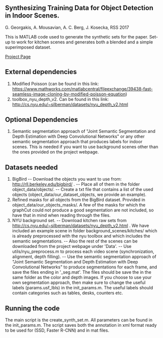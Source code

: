 ## Synthesizing Training Data for Object Detection in Indoor Scenes.
G. Georgakis, A. Mousavian, A. C. Berg, J. Kosecka, RSS 2017

This is MATLAB code used to generate the synthetic sets for the paper. Set-up to work for kitchen scenes and generates both a blended and a simple superimposed dataset.

[Project Page](https://cs.gmu.edu/~robot/synthesizing.html)

External dependencies
----------------------
1) Modified Poisson (can be found in this link: https://www.mathworks.com/matlabcentral/fileexchange/39438-fast-seamless-image-cloning-by-modified-poisson-equation)
2) toolbox_nyu_depth_v2. Can be found in this link: http://cs.nyu.edu/~silberman/datasets/nyu_depth_v2.html

Optional Dependencies
--------------------
1) Semantic segmentation approach of "Joint Semantic Segmentation and Depth Estimation with Deep Convolutional Networks" or any other semantic segmentation approach that produces labels for indoor scenes. This is needed if you want to use background scenes other than the ones provided on the project webpage.  

Datasets needed
----------------
1) BigBird
-- Download the objects you want to use from: http://rll.berkeley.edu/bigbird/ .
-- Place all of them in the folder object_data/objects/.
-- Create a txt file that contains a list of the used objects (object_data/our_dataset_objects, we provide an example).
2) Refined masks for all objects from the BigBird dataset. Provided in object_data/our_objects_masks/. A few of the masks for which the graphCut could not produce a good segmentation are not included, so have that in mind when reading through the files.
3) NYU background set. 
	-- Download kitchen raw sets from http://cs.nyu.edu/~silberman/datasets/nyu_depth_v2.html . We have included an example scene in folder background_scenes/kitches/ which is already preprocessed with the nyu toolbox and which includes the semantic segmentations. 
	-- Also the rest of the scenes can be downloaded from the project webpage under 'Data'.
	-- Use utils/nyu_preprocess.m to process each video scene (synchronization, alignment, depth filling).
	-- Use the semantic segmentation approach of "Joint Semantic Segmentation and Depth Estimation with Deep Convolutional Networks" to produce 	  segmentations for each frame, and save the files ending in '_seg.mat'. The files should be save the in the same folder as the color and depth images. If you choose to use your own segmentation approach, then make sure to change the useful labels (params.usf_lbls) in the init_params.m. The useful labels should contain categories such as tables, desks, counters etc.

Running the code
-----------------
The main script is the create_synth_set.m. 
All parameters can be found in the init_params.m. 
The script saves both the annotation in xml format ready to be used for (SSD, Faster R-CNN) and in mat files.

